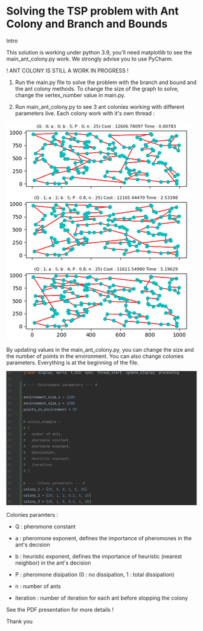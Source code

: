 # Solving the TSP problem with Ant Colony and Branch and Bounds

Intro

This solution is working under python 3.9, you'll need matplotlib to see the main_ant_colony.py work. 
We strongly advise you to use PyCharm.

! ANT COLONY IS STILL A WORK IN PROGRESS !

1) Run the main.py file to solve the problem with the branch and bound and the ant colony methods.
To change the size of the graph to solve, change the vertex_number value in main.py.

2) Run main_ant_colony.py to see 3 ant colonies working with different parameters live. Each colony work with it's own thread :

![alt text](https://github.com/NicolArrayList/TSP_Algorithm/blob/main/other/ScreenShots/Capture%20d’écran%202022-05-16%20233555.png)

By updating values in the main_ant_colony.py, you can change the size and the number of points in the environment.
You can also change colonies parameters. Everything is at the beginning of the file.

![alt text](https://github.com/NicolArrayList/TSP_Algorithm/blob/main/other/ScreenShots/Capture%20d’écran%202022-05-16%20234324.png)

Colonies paramters :

- Q : pheromone constant 

- a : pheromone exponent, defines the importance of pheromones in the ant's decision

- b : heuristic exponent, defines the importance of heuristic (nearest neighbor) in the ant's decision

- P : pheromone disipation (0 : no dissipation, 1 : total dissipation)

- n : number of ants

- iteration : number of iteration for each ant before stopping the colony

See the PDF presentation for more details !

Thank you

